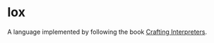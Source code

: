 # lox

A language implemented by following the book [Crafting Interpreters](http://craftinginterpreters.com/).
